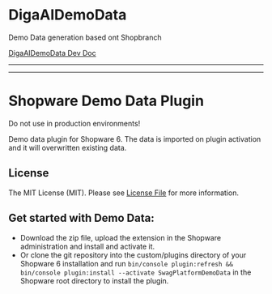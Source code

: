 # DigaAIDemoData
Demo Data generation based ont Shopbranch

[DigaAIDemoData Dev Doc](./dev/_DigaAIDemoData%20[Idea].MD)

---
---

# Shopware Demo Data Plugin
Do not use in production environments!

Demo data plugin for Shopware 6. The data is imported on plugin activation and it will overwritten existing data.

## License

The MIT License (MIT). Please see [License File](LICENSE) for more information.

## Get started with Demo Data:
- Download the zip file, upload the extension in the Shopware administration and install and activate it.
- Or clone the git repository into the custom/plugins directory of your Shopware 6 installation and run `bin/console plugin:refresh && bin/console plugin:install --activate SwagPlatformDemoData` in the Shopware root directory to install the plugin.

